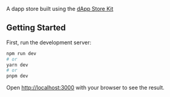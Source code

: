 A dapp store built using the [dApp Store Kit](https://docs.dappstorekit.io/docs/How%20to%20Use%20the%20Dapp%20Store%20Kit/Build-dApp-Store)

## Getting Started

First, run the development server:

```bash
npm run dev
# or
yarn dev
# or
pnpm dev
```

Open [http://localhost:3000](http://localhost:3000) with your browser to see the result.